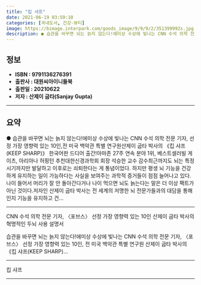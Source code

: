 ```yaml
---
title: "킵 샤프"
date: 2021-06-19 03:59:10
categories: [국내도서, 건강-뷰티]
image: https://bimage.interpark.com/goods_image/9/9/9/2/351399992s.jpg
description: ● 습관을 바꾸면 뇌는 늙지 않는다!에미상 수상에 빛나는 CNN 수석 의학 전문 기자, 선정 가장 영향력 있는 10인,전 미국 백악관 특별 연구원산제이 굽타 박사의 《킵 샤프(KEEP SHARP)》 한국어판 드디어 출간!아마존 27주 연속 분야 1위, 베스트셀러빌 게이츠, 아리아나
---
```


## **정보**

- **ISBN : 9791136276391**
- **출판사 : 대원씨아이니들북**
- **출판일 : 20210622**
- **저자 : 산제이 굽타(Sanjay Gupta)**

------



## **요약**

●  습관을 바꾸면 뇌는 늙지 않는다!에미상 수상에 빛나는 CNN 수석 의학 전문 기자, 선정 가장 영향력 있는 10인,전 미국 백악관 특별 연구원산제이 굽타 박사의 《킵 샤프(KEEP SHARP)》 한국어판 드디어 출간!아마존 27주 연속 분야 1위,  베스트셀러빌 게이츠, 아리아나 허핑턴 추천대한신경과학회 회장 석승한 교수 감수최근까지도 뇌는 특정 시기까지만 발달하고 이후로는 쇠퇴한다는 게 통념이었다. 하지만 평생 뇌 기능을 건강하게 유지하는 일이 가능하다는 사실을 보여주는 과학적 증거들이 점점 늘어나고 있다. 나이 들어서 머리가 잘 안 돌아간다거나 나이 먹으면 뇌도 늙는다는 말은 더 이상 팩트가 아닌 것이다.저자인 산제이 굽타 박사는 전 세계의 저명한 뇌 전문가들과의 대담을 통해 인지 기능을 유지하고 건...

------

CNN 수석 의학 전문 기자, 〈포브스〉 선정 가장 영향력 있는 10인
산제이 굽타 박사의 혁명적인 두뇌 사용 설명서

습관을 바꾸면 뇌는 늙지 않는다!에미상 수상에 빛나는 CNN 수석 의학 전문 기자,
〈포브스〉 선정 가장 영향력 있는 10인,
전 미국 백악관 특별 연구원
산제이 굽타 박사의 《킵 샤프(KEEP SHARP)... 

------


킵 샤프 

------


